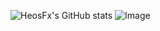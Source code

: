 ![HeosFx's GitHub stats](https://github-readme-stats.vercel.app/api?username=HeosFx&count_private=true&show_icons=true&theme=yeblu&include_all_commits=true)
![Image](https://static.wikia.nocookie.net/minecraft_gamepedia/images/6/68/Dancing_Blue_Parrot.gif?width=50&height=50)

<!--
**HeosFx/HeosFx** is a ✨ _special_ ✨ repository because its `README.md` (this file) appears on your GitHub profile.

Here are some ideas to get you started:

- 🔭 I’m currently working on ...
- 🌱 I’m currently learning ...
- 👯 I’m looking to collaborate on ...
- 🤔 I’m looking for help with ...
- 💬 Ask me about ...
- 📫 How to reach me: ...
- 😄 Pronouns: ...
- ⚡ Fun fact: ...
-->
